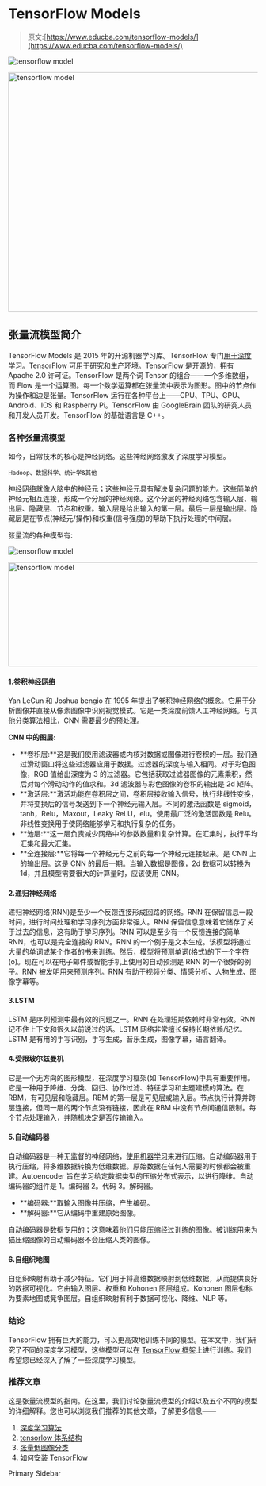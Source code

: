 # TensorFlow Models

> 原文:[https://www.educba.com/tensorflow-models/](https://www.educba.com/tensorflow-models/)

![tensorflow model](../Images/273cb9bf1ec9bd7f8944c0eff68b2d32.png)

<noscript><img class="alignnone size-full wp-image-268593" src="../Images/273cb9bf1ec9bd7f8944c0eff68b2d32.png" alt="tensorflow model" width="875" height="483" srcset="https://cdn.educba.com/academy/wp-content/uploads/2019/12/tensorflow-model.jpg 875w, https://cdn.educba.com/academy/wp-content/uploads/2019/12/tensorflow-model-300x166.jpg 300w, https://cdn.educba.com/academy/wp-content/uploads/2019/12/tensorflow-model-768x424.jpg 768w" sizes="(max-width: 875px) 100vw, 875px" data-original-src="https://cdn.educba.com/academy/wp-content/uploads/2019/12/tensorflow-model.jpg"/></noscript>

## 张量流模型简介

TensorFlow Models 是 2015 年的开源机器学习库。TensorFlow 专门[用于深度学习](https://www.educba.com/what-is-deep-learning/)。TensorFlow 可用于研究和生产环境。TensorFlow 是开源的，拥有 Apache 2.0 许可证。TensorFlow 是两个词 Tensor 的组合——一个多维数组，而 Flow 是一个运算图。每一个数学运算都在张量流中表示为图形。图中的节点作为操作和边是张量。TensorFlow 运行在各种平台上——CPU、TPU、GPU、Android、IOS 和 Raspberry Pi。TensorFlow 由 GoogleBrain 团队的研究人员和开发人员开发。TensorFlow 的基础语言是 C++。

### 各种张量流模型

如今，日常技术的核心是神经网络。这些神经网络激发了深度学习模型。

<small>Hadoop、数据科学、统计学&其他</small>

神经网络就像人脑中的神经元；这些神经元具有解决复杂问题的能力。这些简单的神经元相互连接，形成一个分层的神经网络。这个分层的神经网络包含输入层、输出层、隐藏层、节点和权重。输入层是给出输入的第一层。最后一层是输出层。隐藏层是在节点(神经元/操作)和权重(信号强度)的帮助下执行处理的中间层。

张量流的各种模型有:

![tensorflow model ](../Images/a0b5509917c9bcb2cb8cc6c6c1818f3d.png)

<noscript><img class="alignnone wp-image-267928" src="../Images/a0b5509917c9bcb2cb8cc6c6c1818f3d.png" alt="tensorflow model " width="660" height="210" srcset="https://cdn.educba.com/academy/wp-content/uploads/2019/12/tensorflow-model-1.png 770w, https://cdn.educba.com/academy/wp-content/uploads/2019/12/tensorflow-model-1-300x95.png 300w, https://cdn.educba.com/academy/wp-content/uploads/2019/12/tensorflow-model-1-768x244.png 768w" sizes="(max-width: 660px) 100vw, 660px" data-original-src="https://cdn.educba.com/academy/wp-content/uploads/2019/12/tensorflow-model-1.png"/></noscript>

#### 1.卷积神经网络

Yan LeCun 和 Joshua bengio 在 1995 年提出了卷积神经网络的概念。它用于分析图像并直接从像素图像中识别视觉模式。它是一类深度前馈人工神经网络。与其他分类算法相比，CNN 需要最少的预处理。

**CNN 中的图层:**

*   **卷积层:**这是我们使用滤波器或内核对数据或图像进行卷积的一层。我们通过滑动窗口将这些过滤器应用于数据。过滤器的深度与输入相同。对于彩色图像，RGB 值给出深度为 3 的过滤器。它包括获取过滤器图像的元素乘积，然后对每个滑动动作的值求和。3d 滤波器与彩色图像的卷积的输出是 2d 矩阵。
*   **激活层:**激活功能在卷积层之间，卷积层接收输入信号，执行非线性变换，并将变换后的信号发送到下一个神经元输入层。不同的激活函数是 sigmoid，tanh，Relu，Maxout，Leaky ReLU，elu。使用最广泛的激活函数是 Relu。非线性变换用于使网络能够学习和执行复杂的任务。
*   **池层:**这一层负责减少网络中的参数数量和复杂计算。在汇集时，执行平均汇集和最大汇集。
*   **全连接层:**它将每一个神经元与之前的每一个神经元连接起来。是 CNN 上的输出层。这是 CNN 的最后一期。当输入数据是图像，2d 数据可以转换为 1d，并且模型需要很大的计算量时，应该使用 CNN。

#### 2.递归神经网络

递归神经网络(RNN)是至少一个反馈连接形成回路的网络。RNN 在保留信息一段时间，进行时间处理和学习序列方面非常强大。RNN 保留信息意味着它储存了关于过去的信息，这有助于学习序列。RNN 可以是至少有一个反馈连接的简单 RNN，也可以是完全连接的 RNN。RNN 的一个例子是文本生成。该模型将通过大量的单词或某个作者的书来训练。然后，模型将预测单词(格式)的下一个字符(o)。现在可以在电子邮件或智能手机上使用的自动预测是 RNN 的一个很好的例子。RNN 被发明用来预测序列。RNN 有助于视频分类、情感分析、人物生成、图像字幕等。

#### 3.LSTM

LSTM 是序列预测中最有效的问题之一。RNN 在处理短期依赖时非常有效。RNN 记不住上下文和很久以前说过的话。LSTM 网络非常擅长保持长期依赖/记忆。LSTM 是有用的手写识别，手写生成，音乐生成，图像字幕，语言翻译。

#### 4.受限玻尔兹曼机

它是一个无方向的图形模型，在深度学习框架(如 TensorFlow)中具有重要作用。它是一种用于降维、分类、回归、协作过滤、特征学习和主题建模的算法。在 RBM，有可见层和隐藏层。RBM 的第一层是可见层或输入层。节点执行计算并跨层连接，但同一层的两个节点没有链接，因此在 RBM 中没有节点间通信限制。每个节点处理输入，并随机决定是否传输输入。

#### 5.自动编码器

自动编码器是一种无监督的神经网络，[使用机器学习](https://www.educba.com/uses-of-machine-learning/)来进行压缩。自动编码器用于执行压缩，将多维数据转换为低维数据。原始数据在任何人需要的时候都会被重建。Autoencoder 旨在学习给定数据类型的压缩分布式表示，以进行降维。自动编码器的组件是 1。编码器 2。代码 3。解码器。

*   **编码器:**取输入图像并压缩，产生编码。
*   **解码器:**它从编码中重建原始图像。

自动编码器是数据专用的；这意味着他们只能压缩经过训练的图像。被训练用来为猫压缩图像的自动编码器不会压缩人类的图像。

#### 6.自组织地图

自组织映射有助于减少特征。它们用于将高维数据映射到低维数据，从而提供良好的数据可视化。它由输入图层、权重和 Kohonen 图层组成。Kohonen 图层也称为要素地图或竞争图层。自组织映射有利于数据可视化、降维、NLP 等。

### 结论

TensorFlow 拥有巨大的能力，可以更高效地训练不同的模型。在本文中，我们研究了不同的深度学习模型，这些模型可以在 [TensorFlow 框架](https://www.educba.com/what-is-tensorflow/)上进行训练。我们希望您已经深入了解了一些深度学习模型。

### 推荐文章

这是张量流模型的指南。在这里，我们讨论张量流模型的介绍以及五个不同的模型的详细解释。您也可以浏览我们推荐的其他文章，了解更多信息——

1.  [深度学习算法](https://www.educba.com/deep-learning-algorithms/)
2.  [tensorlow 体系结构](https://www.educba.com/tensorflow-architecture/)
3.  [张量低图像分类](https://www.educba.com/tensorflow-image-classification/)
4.  [如何安装 TensorFlow](https://www.educba.com/install-tensorflow/)

<footer class="entry-footer">

<aside class="sidebar sidebar-primary widget-area" role="complementary" aria-label="Primary Sidebar">Primary Sidebar</aside>

</footer>